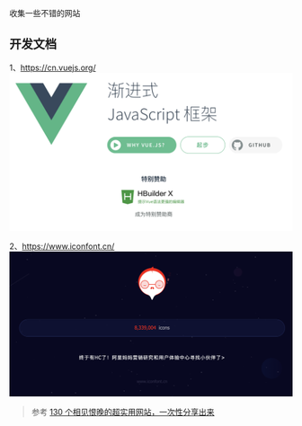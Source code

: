 收集一些不错的网站


## 开发文档
1、https://cn.vuejs.org/
![](static/img/cn.vuejs.org.png)


2、https://www.iconfont.cn/
![](static/img/www.iconfont.cn.png)

>参考
[130 个相见恨晚的超实用网站，一次性分享出来](https://blog.csdn.net/qq_43901693/article/details/100606828)
